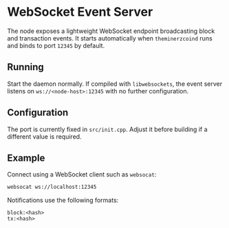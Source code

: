 # WebSocket Event Server

The node exposes a lightweight WebSocket endpoint broadcasting block and transaction events.
It starts automatically when `theminerzcoind` runs and binds to port `12345` by default.

## Running

Start the daemon normally. If compiled with `libwebsockets`, the event server
listens on `ws://<node-host>:12345` with no further configuration.

## Configuration

The port is currently fixed in `src/init.cpp`. Adjust it before building if a
different value is required.

## Example

Connect using a WebSocket client such as `websocat`:

```bash
websocat ws://localhost:12345
```

Notifications use the following formats:

```
block:<hash>
tx:<hash>
```

